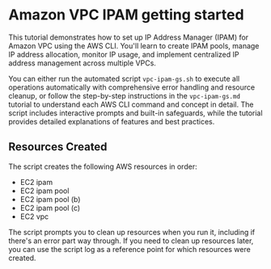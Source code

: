 # Amazon VPC IPAM getting started

This tutorial demonstrates how to set up IP Address Manager (IPAM) for Amazon VPC using the AWS CLI. You'll learn to create IPAM pools, manage IP address allocation, monitor IP usage, and implement centralized IP address management across multiple VPCs.

You can either run the automated script `vpc-ipam-gs.sh` to execute all operations automatically with comprehensive error handling and resource cleanup, or follow the step-by-step instructions in the `vpc-ipam-gs.md` tutorial to understand each AWS CLI command and concept in detail. The script includes interactive prompts and built-in safeguards, while the tutorial provides detailed explanations of features and best practices.

## Resources Created

The script creates the following AWS resources in order:

- EC2 ipam
- EC2 ipam pool
- EC2 ipam pool (b)
- EC2 ipam pool (c)
- EC2 vpc

The script prompts you to clean up resources when you run it, including if there's an error part way through. If you need to clean up resources later, you can use the script log as a reference point for which resources were created.